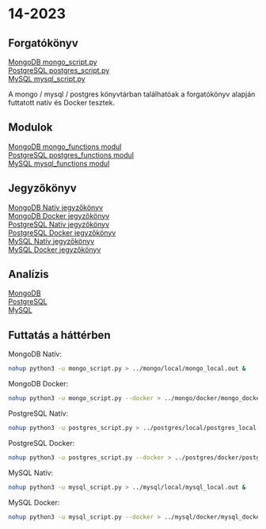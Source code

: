 # 14-2023

## Forgatókönyv

[MongoDB mongo_script.py](mongo_script.py)  
[PostgreSQL postgres_script.py](postgres_script.py)  
[MySQL mysql_script.py](mysql_script.py)  

A mongo / mysql / postgres könyvtárban találhatóak a forgatókönyv alapján futtatott natív és Docker tesztek.

## Modulok

[MongoDB mongo_functions modul](mongo_functions.py)  
[PostgreSQL postgres_functions modul](postgres_functions.py)  
[MySQL mysql_functions modul](mysql_functions.py)  

## Jegyzőkönyv

[MongoDB Natív jegyzőkönyv](mongo/local/mongo_local.out)  
[MongoDB Docker jegyzőkönyv](mongo/docker/mongo_docker.out)  
[PostgreSQL Natív jegyzőkönyv](postgres/local/postgres_local.out)  
[PostgreSQL Docker jegyzőkönyv](postgres/docker/postgres_docker.out)  
[MySQL Natív jegyzőkönyv](mysql/local/mysql_local.out)  
[MySQL Docker jegyzőkönyv](mysql/docker/mysql_docker.out)  

## Analízis 

[MongoDB](MongoDB_analizis.xlsx)  
[PostgreSQL](PostgreSQL_analizis.xlsx)  
[MySQL](MySQL_analizis.xlsx)  

## Futtatás a háttérben

MongoDB Natív:
```sh
nohup python3 -u mongo_script.py > ../mongo/local/mongo_local.out &
```
MongoDB Docker:
```sh
nohup python3 -u mongo_script.py --docker > ../mongo/docker/mongo_docker.out &
```
PostgreSQL Natív:
```sh
nohup python3 -u postgres_script.py > ../postgres/local/postgres_local.out &
```
PostgreSQL Docker:
```sh
nohup python3 -u postgres_script.py --docker > ../postgres/docker/postgres_docker.out &
```
MySQL Natív:
```sh
nohup python3 -u mysql_script.py > ../mysql/local/mysql_local.out &
```
MySQL Docker:
```sh
nohup python3 -u mysql_script.py --docker > ../mysql/docker/mysql_docker.out &
```






